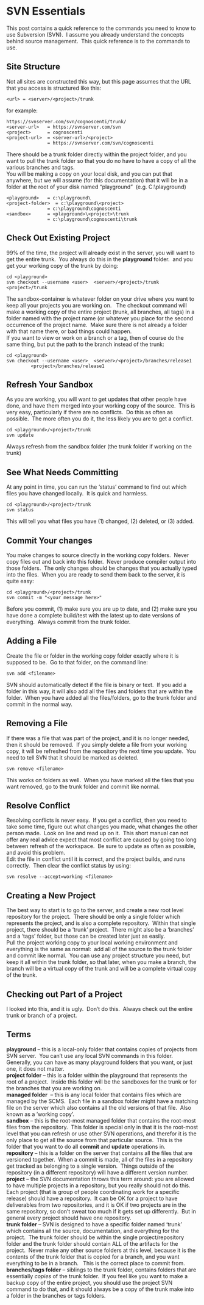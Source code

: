#  SVN Essentials

This post contains a quick reference to the commands you need to know to use Subversion (SVN).  I assume you already understand the concepts behind source management.  This quick reference is to the commands to use.

## Site Structure

Not all sites are constructed this way, but this page assumes that the URL that you access is structured like this:

```
<url> = <server>/<project>/trunk
```


for example:

```
https://svnserver.com/svn/cognoscenti/trunk/
<server-url>   = https://svnserver.com/svn
<project>      = cognoscenti
<project-url>  = <server-url>/<project>
               = https://svnserver.com/svn/cognoscenti
```


There should be a trunk folder directly within the project folder, and you want to pull the trunk folder so that you do no have to have a copy of all the various branches and tags.  
You will be making a copy on your local disk, and you can put that anywhere, but we will assume (for this documentation) that it will be in a folder at the root of your disk named “playground”  (e.g. C:\\playground)

```
<playground>   = c:\playground\
<project-folder>  = c:\playground\<project>
               = c:\playground\cognoscenti
<sandbox>      = <playground>\<project>\trunk
               = c:\playground\cognoscenti\trunk
```


## Check Out Existing Project

99% of the time, the project will already exist in the server, you will want to get the entire trunk.  You always do this in the **playground** folder.  and you get your working copy of the trunk by doing:

```
cd <playground>
svn checkout --username <user>  <server>/<project>/trunk  <project>/trunk
```


The sandbox-container is whatever folder on your drive where you want to keep all your projects you are working on.   The checkout command will make a working copy of the entire project (trunk, all branches, all tags) in a folder named with the project name (or whatever you place for the second occurrence of the project name.  Make sure there is not already a folder with that name there, or bad things could happen.  
If you want to view or work on a branch or a tag, then of course do the same thing, but put the path to the branch instead of the trunk:

```
cd <playground>
svn checkout --username <user>  <server>/<project>/branches/release1
         <project>/branches/release1
```


## Refresh Your Sandbox

As you are working, you will want to get updates that other people have done, and have them merged into your working copy of the source.  This is very easy, particularly if there are no conflicts.  Do this as often as possible.  The more often you do it, the less likely you are to get a conflict.

```
cd <playground>/<project>/trunk
svn update
```


Always refresh from the sandbox folder (the trunk folder if working on the trunk)

## See What Needs Committing

At any point in time, you can run the ‘status’ command to find out which files you have changed locally.  It is quick and harmless.

```
cd <playground>/<project>/trunk
svn status
```


This will tell you what files you have (1) changed, (2) deleted, or (3) added.

## Commit Your changes

You make changes to source directly in the working copy folders.  Never copy files out and back into this folder.  Never produce compiler output into those folders.  The only changes should be changes that you actually typed into the files.  When you are ready to send them back to the server, it is quite easy:

```
cd <playground>/<project>/trunk
svn commit -m "<your message here>"
```


Before you commit, (1) make sure you are up to date, and (2) make sure you have done a complete build/test with the latest up to date versions of everything.  Always commit from the trunk folder.

## Adding a File

Create the file or folder in the working copy folder exactly where it is supposed to be.  Go to that folder, on the command line:

```
svn add <filename>
```


SVN should automatically detect if the file is binary or text.  If you add a folder in this way, it will also add all the files and folders that are within the folder.  When you have added all the files/folders, go to the trunk folder and commit in the normal way.

## Removing a File

If there was a file that was part of the project, and it is no longer needed, then it should be removed.  If you simply delete a file from your working copy, it will be refreshed from the repository the next time you update.  You need to tell SVN that it should be marked as deleted.

```
svn remove <filename>
```


This works on folders as well.  When you have marked all the files that you want removed, go to the trunk folder and commit like normal.

## Resolve Conflict

Resolving conflicts is never easy.  If you get a conflict, then you need to take some time, figure out what changes you made, what changes the other person made.  Look on line and read up on it.  This short manual can not offer any real advice expect that most conflict are caused by going too long between refresh of the workspace.  Be sure to update as often as possible, and avoid this problem.  
Edit the file in conflict until it is correct, and the project builds, and runs correctly.  Then clear the conflict status by using:

```
svn resolve --accept=working <filename>
```


## Creating a New Project

The best way to start is to go to the server, and create a new root level repository for the project.  There should be only a single folder which represents the project, and is also a complete repository.  Within that single project, there should be a ‘trunk’ project.  There might also be a ‘branches’ and a ‘tags’ folder, but those can be created later just as easily.  
Pull the project working copy to your local working environment and everything is the same as normal:  add all of the source to the trunk folder and commit like normal.  You can use any project structure you need, but keep it all within the trunk folder, so that later, when you make a branch, the branch will be a virtual copy of the trunk and will be a complete virtual copy of the trunk.

## Checking out Part of a Project

I looked into this, and it is ugly.  Don’t do this.  Always check out the entire trunk or branch of a project.

## Terms

**playground** – this is a local-only folder that contains copies of projects from SVN server.  You can’t use any local SVN commands in this folder.  Generally, you can have as many playground folders that you want, or just one, it does not matter.  
**project folder** – this is a folder within the playground that represents the root of a project.  Inside this folder will be the sandboxes for the trunk or for the branches that you are working on.  
**managed folder**  – this is any local folder that contains files which are managed by the SCMS.  Each file in a sandbox folder might have a matching file on the server which also contains all the old versions of that file.  Also known as a ‘working copy’.  
**sandbox** – this is the root-most managed folder that contains the root-most files from the repository.  This folder is special only in that it is the root-most level that you can refresh or use other SVN operations, and therefor it is the only place to get all the source from that particular source.  This is the folder that you want to do all **commit** and **update** operations in.  
**repository** – this is a folder on the server that contains all the files that are versioned together.  When a commit is made, all of the files in a repository get tracked as belonging to a single version.  Things outside of the repository (in a different repository) will have a different version number.  
**project** – the SVN documentation throws this term around: you are allowed to have multiple projects in a repository, but you really should not do this.  Each project (that is group of people coordinating work for a specific release) should have a repository.  It can be OK for a project to have deliverables from two repositories, and it is OK if two projects are in the same repository, so don’t sweat too much if it gets set up differently.  But in general every project should have one repository.  
**trunk folder** – SVN is designed to have a specific folder named ‘trunk’ which contains all the source, documentation, and everything for the project.  The trunk folder should be within the single project/repository folder and the trunk folder should contain ALL of the artifacts for the project.  Never make any other source folders at this level, because it is the contents of the trunk folder that is copied for a branch, and you want everything to be in a branch.   This is the correct place to commit from.  
**branches/tags folder** – siblings to the trunk folder, contains folders that are essentially _copies_ of the trunk folder.  If you feel like you want to make a backup copy of the entire project, you should use the project SVN command to do that, and it should always be a copy of the trunk make into a folder in the branches or tags folders.